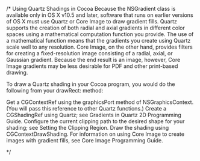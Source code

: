 /*
Using Quartz Shadings in Cocoa
Because the NSGradient class is available only in OS X v10.5 and later, software that runs on earlier versions of OS X must use Quartz or Core Image to draw gradient fills. Quartz supports the creation of both radial and axial gradients in different color spaces using a mathematical computation function you provide. The use of a mathematical function means that the gradients you create using Quartz scale well to any resolution. Core Image, on the other hand, provides filters for creating a fixed-resolution image consisting of a radial, axial, or Gaussian gradient. Because the end result is an image, however, Core Image gradients may be less desirable for PDF and other print-based drawing.

To draw a Quartz shading in your Cocoa program, you would do the following from your drawRect: method:

Get a CGContextRef using the graphicsPort method of NSGraphicsContext. (You will pass this reference to other Quartz functions.)
Create a CGShadingRef using Quartz; see Gradients in Quartz 2D Programming Guide.
Configure the current clipping path to the desired shape for your shading; see Setting the Clipping Region.
Draw the shading using CGContextDrawShading.
For information on using Core Image to create images with gradient fills, see Core Image Programming Guide.


*/
